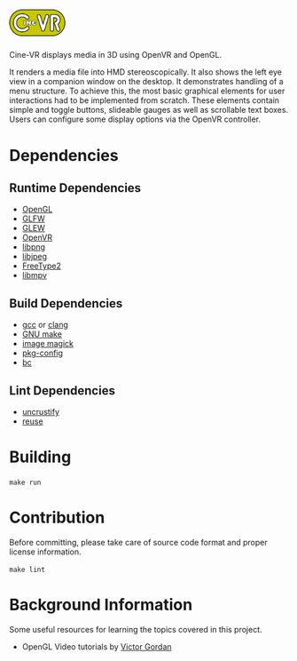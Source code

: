 <!--
SPDX-FileCopyrightText: 2025 QuantumHole <QuantumHole@github.com>

SPDX-License-Identifier: GPL-3.0-or-later
-->

# <img src="images/logo-cinevr.svg" alt="Cine-VR" width="20%" />
Cine-VR displays media in 3D using OpenVR and OpenGL.

It renders a media file into HMD stereoscopically.
It also shows the left eye view in a companion window on the desktop.
It demonstrates handling of a menu structure.
To achieve this, the most basic graphical elements for user interactions had to be implemented from scratch.
These elements contain simple and toggle buttons, slideable gauges as well as scrollable text boxes.
Users can configure some display options via the OpenVR controller.

# Dependencies

## Runtime Dependencies
* [OpenGL](https://www.opengl.org)
* [GLFW](https://www.glfw.org)
* [GLEW](https://www.opengl.org/sdk/libs/GLEW)
* [OpenVR](https://github.com/ValveSoftware/openvr)
* [libpng](https://www.libpng.org/pub/png/libpng.html)
* [libjpeg](https://jpegclub.org/reference/reference-sources)
* [FreeType2](https://freetype.org/index.html)
* [libmpv](https://mpv.io)

## Build Dependencies

* [gcc](https://gcc.gnu.org) or [clang](https://clang.llvm.org)
* [GNU make](https://www.gnu.org/software/make)
* [image magick](https://imagemagick.org)
* [pkg-config](https://www.freedesktop.org/wiki/Software/pkg-config)
* [bc](https://www.gnu.org/software/bc/manual/html_mono/bc.html)

## Lint Dependencies

* [uncrustify](https://github.com/uncrustify/uncrustify)
* [reuse](https://reuse.software)

# Building

`make run`

# Contribution

Before committing, please take care of source code format and proper license information.

`make lint`

# Background Information

Some useful resources for learning the topics covered in this project.
* OpenGL Video tutorials by [Victor Gordan](https://www.youtube.com/@VictorGordan/videos)
